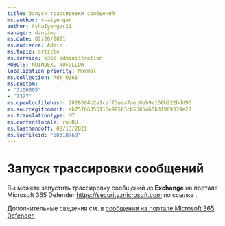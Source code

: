 ```yaml
---
title: Запуск трассировки сообщений
ms.author: v-aiyengar
author: AshaIyengar21
manager: dansimp
ms.date: 02/26/2021
ms.audience: Admin
ms.topic: article
ms.service: o365-administration
ROBOTS: NOINDEX, NOFOLLOW
localization_priority: Normal
ms.collection: Adm_O365
ms.custom:
- "3100005"
- "7327"
ms.openlocfilehash: 2828594b2a1ceff3eea7aeb0eb9e160b222bdd96
ms.sourcegitcommit: ab75f66355116e995b3cb5505465b31989339e28
ms.translationtype: MT
ms.contentlocale: ru-RU
ms.lasthandoff: 08/13/2021
ms.locfileid: "58318769"
---
```

# <a name="run-a-message-trace"></a>Запуск трассировки сообщений

Вы можете запустить трассировку сообщений из **Exchange** на портале Microsoft 365 Defender <https://security.microsoft.com> по ссылке .

Дополнительные сведения см. в [сообщении на портале Microsoft 365 Defender.](https://docs.microsoft.com/microsoft-365/security/office-365-security/message-trace-scc)
